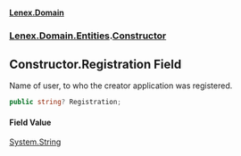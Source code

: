 #### [Lenex.Domain](index.md 'index')
### [Lenex.Domain.Entities](Lenex.Domain.Entities.md 'Lenex.Domain.Entities').[Constructor](Lenex.Domain.Entities.Constructor.md 'Lenex.Domain.Entities.Constructor')

## Constructor.Registration Field

Name of user, to who the creator application was registered.

```csharp
public string? Registration;
```

#### Field Value
[System.String](https://docs.microsoft.com/en-us/dotnet/api/System.String 'System.String')